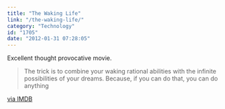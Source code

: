 ```yaml
---
title: "The Waking Life"
link: "/the-waking-life/"
category: "Technology"
id: "1705"
date: "2012-01-31 07:28:05"
---
```


Excellent thought provocative movie.

> The trick is to combine your waking rational abilities with the infinite possibilities of your dreams. Because, if you
> can do that, you can do anything

[via IMDB](http://www.imdb.com/title/tt0243017/)

